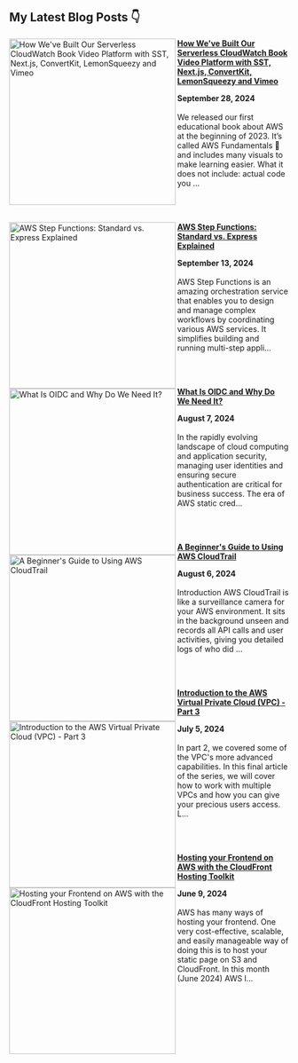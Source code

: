 ## My Latest Blog Posts 👇

<!-- HASHNODE_BLOG:START -->
<p align="left"><a href="https://blog.awsfundamentals.com/cwb-video-platform" title="How We've Built Our Serverless CloudWatch Book Video Platform with SST, Next.js, ConvertKit, LemonSqueezy and Vimeo"><img src="https://cdn.hashnode.com/res/hashnode/image/upload/v1727332794593/536e1a33-2b83-45e9-b586-bb71f0b452f2.png" alt="How We've Built Our Serverless CloudWatch Book Video Platform with SST, Next.js, ConvertKit, LemonSqueezy and Vimeo" width="300px" align="left" /></a><a href="https://blog.awsfundamentals.com/cwb-video-platform" title="How We've Built Our Serverless CloudWatch Book Video Platform with SST, Next.js, ConvertKit, LemonSqueezy and Vimeo"><strong>How We've Built Our Serverless CloudWatch Book Video Platform with SST, Next.js, ConvertKit, LemonSqueezy and Vimeo</strong></a><div><strong>September 28, 2024</strong></div><br/>We released our first educational book about AWS at the beginning of 2023. It’s called AWS Fundamentals 📙 and includes many visuals to make learning easier. What it does not include: actual code you ...</p><br/><br/>

<p align="left"><a href="https://blog.awsfundamentals.com/aws-step-functions-standard-vs-express-explained" title="AWS Step Functions: Standard vs. Express Explained"><img src="https://cdn.hashnode.com/res/hashnode/image/upload/v1726157929792/31e9354e-24eb-4842-9a18-4569b9ae95ef.png" alt="AWS Step Functions: Standard vs. Express Explained" width="300px" align="left" /></a><a href="https://blog.awsfundamentals.com/aws-step-functions-standard-vs-express-explained" title="AWS Step Functions: Standard vs. Express Explained"><strong>AWS Step Functions: Standard vs. Express Explained</strong></a><div><strong>September 13, 2024</strong></div><br/>AWS Step Functions is an amazing orchestration service that enables you to design and manage complex workflows by coordinating various AWS services. It simplifies building and running multi-step appli...</p><br/><br/>

<p align="left"><a href="https://blog.awsfundamentals.com/oidc-introduction" title="What Is OIDC and Why Do We Need It?"><img src="https://cdn.hashnode.com/res/hashnode/image/upload/v1723020938951/8ba946fa-ce9b-4ede-8bfd-68cc5225bf62.png" alt="What Is OIDC and Why Do We Need It?" width="300px" align="left" /></a><a href="https://blog.awsfundamentals.com/oidc-introduction" title="What Is OIDC and Why Do We Need It?"><strong>What Is OIDC and Why Do We Need It?</strong></a><div><strong>August 7, 2024</strong></div><br/>In the rapidly evolving landscape of cloud computing and application security, managing user identities and ensuring secure authentication are critical for business success. The era of AWS static cred...</p><br/><br/>

<p align="left"><a href="https://blog.awsfundamentals.com/aws-cloudtrail-introduction" title="A Beginner's Guide to Using AWS CloudTrail"><img src="https://cdn.hashnode.com/res/hashnode/image/upload/v1722926512676/9cd375eb-4961-44db-9a6c-734ca8444020.png" alt="A Beginner's Guide to Using AWS CloudTrail" width="300px" align="left" /></a><a href="https://blog.awsfundamentals.com/aws-cloudtrail-introduction" title="A Beginner's Guide to Using AWS CloudTrail"><strong>A Beginner's Guide to Using AWS CloudTrail</strong></a><div><strong>August 6, 2024</strong></div><br/>Introduction
AWS CloudTrail is like a surveillance camera for your AWS environment. It sits in the background unseen and records all API calls and user activities, giving you detailed logs of who did ...</p><br/><br/>

<p align="left"><a href="https://blog.awsfundamentals.com/amazon-vpc-introduction-part-3" title="Introduction to the AWS Virtual Private Cloud (VPC) - Part 3"><img src="https://cdn.hashnode.com/res/hashnode/image/upload/v1720161868773/fdfc39ea-4a40-4dd9-bd0a-22ade30f64d7.png" alt="Introduction to the AWS Virtual Private Cloud (VPC) - Part 3" width="300px" align="left" /></a><a href="https://blog.awsfundamentals.com/amazon-vpc-introduction-part-3" title="Introduction to the AWS Virtual Private Cloud (VPC) - Part 3"><strong>Introduction to the AWS Virtual Private Cloud (VPC) - Part 3</strong></a><div><strong>July 5, 2024</strong></div><br/>In part 2, we covered some of the VPC's more advanced capabilities. In this final article of the series, we will cover how to work with multiple VPCs and how you can give your precious users access.
L...</p><br/><br/>

<p align="left"><a href="https://blog.awsfundamentals.com/cloudfront-hosting-toolkit" title="Hosting your Frontend on AWS with the CloudFront Hosting Toolkit"><img src="https://cdn.hashnode.com/res/hashnode/image/upload/v1717917333426/a6f93bfb-f058-424c-abd0-aca94c2fce96.png" alt="Hosting your Frontend on AWS with the CloudFront Hosting Toolkit" width="300px" align="left" /></a><a href="https://blog.awsfundamentals.com/cloudfront-hosting-toolkit" title="Hosting your Frontend on AWS with the CloudFront Hosting Toolkit"><strong>Hosting your Frontend on AWS with the CloudFront Hosting Toolkit</strong></a><div><strong>June 9, 2024</strong></div><br/>AWS has many ways of hosting your frontend. One very cost-effective, scalable, and easily manageable way of doing this is to host your static page on S3 and CloudFront.
In this month (June 2024) AWS l...</p><br/><br/>


<!-- HASHNODE_BLOG:END -->
